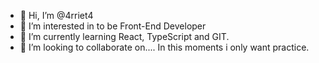 - 👋 Hi, I’m @4rriet4
- 👀 I’m interested in to be Front-End Developer
- 🌱 I’m currently learning React, TypeScript and GIT. 
- 💞️ I’m looking to collaborate on.... In this moments i only want practice.

<!---
4rriet4/4rriet4 is a ✨ special ✨ repository because its `README.md` (this file) appears on your GitHub profile.
You can click the Preview link to take a look at your changes.
--->
